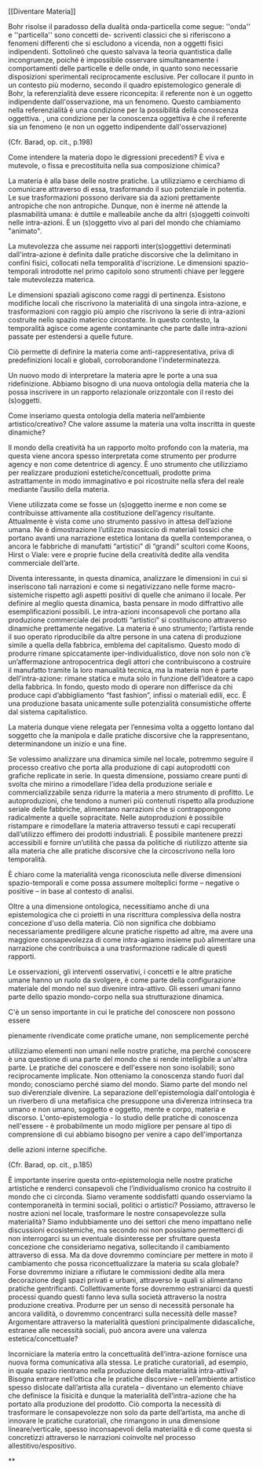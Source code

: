 [[Diventare Materia]]

Bohr risolse il paradosso della dualità onda-particella come segue: ''onda'' e ''particella'' sono concetti de- scriventi classici che si riferiscono a fenomeni differenti che si escludono a vicenda, non a oggetti fisici indipendenti. Sottolineò che questo salvava la teoria quantistica dalle incongruenze, poiché è impossibile osservare simultaneamente i comportamenti delle particelle e delle onde, in quanto sono necessarie disposizioni sperimentali reciprocamente esclusive. Per collocare il punto in un contesto più moderno, secondo il quadro epistemologico generale di Bohr, la referenzialità deve essere riconcepita: il referente non è un oggetto indipendente dall'osservazione, ma un fenomeno. Questo cambiamento nella referenzialità è una condizione per la possibilità della conoscenza oggettiva. , una condizione per la conoscenza oggettiva è che il referente sia un fenomeno (e non un oggetto indipendente dall'osservazione)

(Cfr. Barad, op. cit., p.198)

  

Come intendere la materia dopo le digressioni precedenti? È viva e mutevole, o fissa e precostituita nella sua composizione chimica?

La materia è alla base delle nostre pratiche. La utilizziamo e cerchiamo di comunicare attraverso di essa, trasformando il suo potenziale in potentia. Le sue trasformazioni possono derivare sia da azioni prettamente antropiche che non antropiche. Dunque, non è inerme né attende la plasmabilità umana: è duttile e malleabile anche da altri (s)oggetti coinvolti nelle intra-azioni. È un (s)oggetto vivo al pari del mondo che chiamiamo "animato".

La mutevolezza che assume nei rapporti inter(s)oggettivi determinati dall'intra-azione è definita dalle pratiche discorsive che la delimitano in confini fisici, collocati nella temporalità d'iscrizione. Le dimensioni spazio-temporali introdotte nel primo capitolo sono strumenti chiave per leggere tale mutevolezza materica.

Le dimensioni spaziali agiscono come raggi di pertinenza. Esistono modifiche locali che riscrivono la materialità di una singola intra-azione, e trasformazioni con raggio più ampio che riscrivono la serie di intra-azioni costruite nello spazio materico circostante. In questo contesto, la temporalità agisce come agente contaminante che parte dalle intra-azioni passate per estendersi a quelle future.

Ciò permette di definire la materia come anti-rappresentativa, priva di predefinizioni locali e globali, corroborandone l'indeterminatezza.

Un nuovo modo di interpretare la materia apre le porte a una sua ridefinizione. Abbiamo bisogno di una nuova ontologia della materia che la possa inscrivere in un rapporto relazionale orizzontale con il resto dei (s)oggetti.

Come inseriamo questa ontologia della materia nell’ambiente artistico/creativo? Che valore assume la materia una volta inscritta in queste dinamiche?

Il mondo della creatività ha un rapporto molto profondo con la materia, ma questa viene ancora spesso interpretata come strumento per produrre agency e non come detentrice di agency. È uno strumento che utilizziamo per realizzare produzioni estetiche/concettuali, prodotte prima astrattamente in modo immaginativo e poi ricostruite nella sfera del reale mediante l’ausilio della materia.

Viene utilizzata come se fosse un (s)oggetto inerme e non come se contribuisse attivamente alla costituzione dell’agency risultante. Attualmente è vista come uno strumento passivo in attesa dell’azione umana. Ne è dimostrazione l’utilizzo massiccio di materiali tossici che portano avanti una narrazione estetica lontana da quella contemporanea, o ancora le fabbriche di manufatti “artistici” di “grandi” scultori come Koons, Hirst o Viale: vere e proprie fucine della creatività dedite alla vendita commerciale dell’arte.

Diventa interessante, in questa dinamica, analizzare le dimensioni in cui si inseriscono tali narrazioni e come si negativizzano nelle forme macro-sistemiche rispetto agli aspetti positivi di quelle che animano il locale. Per definire al meglio questa dinamica, basta pensare in modo diffrattivo alle esemplificazioni possibili. Le intra-azioni inconsapevoli che portano alla produzione commerciale dei prodotti “artistici” si costituiscono attraverso dinamiche prettamente negative. La materia è uno strumento; l’artista rende il suo operato riproducibile da altre persone in una catena di produzione simile a quella della fabbrica, emblema del capitalismo. Questo modo di produrre rimane spiccatamente iper-individualistico, dove non solo non c’è un’affermazione antropocentrica degli attori che contribuiscono a costruire il manufatto tramite la loro manualità tecnica, ma la materia non è parte dell’intra-azione: rimane statica e muta solo in funzione dell’ideatore a capo della fabbrica. In fondo, questo modo di operare non differisce da chi produce capi d’abbigliamento “fast fashion”, infissi o materiali edili, ecc. È una produzione basata unicamente sulle potenzialità consumistiche offerte dal sistema capitalistico.

La materia dunque viene relegata per l’ennesima volta a oggetto lontano dal soggetto che la manipola e dalle pratiche discorsive che la rappresentano, determinandone un inizio e una fine.

Se volessimo analizzare una dinamica simile nel locale, potremmo seguire il processo creativo che porta alla produzione di capi autoprodotti con grafiche replicate in serie. In questa dimensione, possiamo creare punti di svolta che mirino a rimodellare l’idea della produzione seriale e commercializzabile senza ridurre la materia a mero strumento di profitto. Le autoproduzioni, che tendono a numeri più contenuti rispetto alla produzione seriale delle fabbriche, alimentano narrazioni che si contrappongono radicalmente a quelle sopracitate. Nelle autoproduzioni è possibile ristampare e rimodellare la materia attraverso tessuti e capi recuperati dall’utilizzo effimero dei prodotti industriali. È possibile mantenere prezzi accessibili e fornire un’utilità che passa da politiche di riutilizzo attente sia alla materia che alle pratiche discorsive che la circoscrivono nella loro temporalità.

È chiaro come la materialità venga riconosciuta nelle diverse dimensioni spazio-temporali e come possa assumere molteplici forme – negative o positive – in base al contesto di analisi.

Oltre a una dimensione ontologica, necessitiamo anche di una epistemologica che ci proietti in una riscrittura complessiva della nostra concezione d'uso della materia. Ciò non significa che dobbiamo necessariamente prediligere alcune pratiche rispetto ad altre, ma avere una maggiore consapevolezza di come intra-agiamo insieme può alimentare una narrazione che contribuisca a una trasformazione radicale di questi rapporti.

  

Le osservazioni, gli interventi osservativi, i concetti e le altre pratiche umane hanno un ruolo da svolgere, è come parte della configurazione materiale del mondo nel suo divenire intra-attivo. Gli esseri umani fanno parte dello spazio mondo-corpo nella sua strutturazione dinamica.

C'è un senso importante in cui le pratiche del conoscere non possono essere

pienamente rivendicate come pratiche umane, non semplicemente perché

utilizziamo elementi non umani nelle nostre pratiche, ma perché conoscere è una questione di una parte del mondo che si rende intelligibile a un'altra parte. Le pratiche del conoscere e dell'essere non sono isolabili; sono reciprocamente implicate. Non otteniamo la conoscenza stando fuori dal mondo; conosciamo perché siamo del mondo. Siamo parte del mondo nel suo di√erenziale divenire. La separazione dell'epistemologia dall'ontologia è un riverbero di una metafisica che presuppone una di√erenza intrinseca tra umano e non umano, soggetto e oggetto, mente e corpo, materia e discorso. L'onto-epistemologia - lo studio delle pratiche di conoscenza nell'essere - è probabilmente un modo migliore per pensare al tipo di comprensione di cui abbiamo bisogno per venire a capo dell'importanza

delle azioni interne specifiche.

  

(Cfr. Barad, op. cit., p.185)

  

  

È importante inserire questa onto-epistemologia nelle nostre pratiche artistiche e renderci consapevoli che l’individualismo cronico ha costruito il mondo che ci circonda. Siamo veramente soddisfatti quando osserviamo la contemporaneità in termini sociali, politici o artistici? Possiamo, attraverso le nostre azioni nel locale, trasformare le nostre consapevolezze sulla materialità? Siamo indubbiamente uno dei settori che meno impattano nelle discussioni ecosistemiche, ma secondo noi non possiamo permetterci di non interrogarci su un eventuale disinteresse per sfruttare questa concezione che consideriamo negativa, sollecitando il cambiamento attraverso di essa. Ma da dove dovremmo cominciare per mettere in moto il cambiamento che possa riconcettualizzare la materia su scala globale? Forse dovremmo iniziare a rifiutare le commissioni dedite alla mera decorazione degli spazi privati e urbani, attraverso le quali si alimentano pratiche gentrificanti. Collettivamente forse dovremmo estraniarci da questi processi quando questi fanno leva sulla società attraverso la nostra produzione creativa. Produrre per un senso di necessità personale ha ancora validità, o dovremmo concentrarci sulla necessità delle masse? Argomentare attraverso la materialità questioni principalmente didascaliche, estranee alle necessità sociali, può ancora avere una valenza estetica/concettuale?

Incorniciare la materia entro la concettualità dell’intra-azione fornisce una nuova forma comunicativa alla stessa. Le pratiche curatoriali, ad esempio, in quale spazio rientrano nella produzione della materialità intra-attiva? Bisogna entrare nell’ottica che le pratiche discorsive – nell’ambiente artistico spesso dislocate dall’artista alla curatela – diventano un elemento chiave che definisce la fisicità e dunque la materialità dell’intra-azione che ha portato alla produzione del prodotto. Ciò comporta la necessità di trasformare le consapevolezze non solo da parte dell’artista, ma anche di innovare le pratiche curatoriali, che rimangono in una dimensione lineare/verticale, spesso inconsapevoli della materialità e di come questa si concretizzi attraverso le narrazioni coinvolte nel processo allestitivo/espositivo.

**